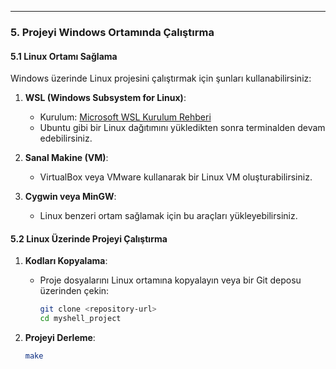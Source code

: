 
---

### **5. Projeyi Windows Ortamında Çalıştırma**

#### 5.1 **Linux Ortamı Sağlama**
Windows üzerinde Linux projesini çalıştırmak için şunları kullanabilirsiniz:
1. **WSL (Windows Subsystem for Linux)**:
   - Kurulum: [Microsoft WSL Kurulum Rehberi](https://learn.microsoft.com/en-us/windows/wsl/install)
   - Ubuntu gibi bir Linux dağıtımını yükledikten sonra terminalden devam edebilirsiniz.

2. **Sanal Makine (VM)**:
   - VirtualBox veya VMware kullanarak bir Linux VM oluşturabilirsiniz.

3. **Cygwin veya MinGW**:
   - Linux benzeri ortam sağlamak için bu araçları yükleyebilirsiniz.

#### 5.2 **Linux Üzerinde Projeyi Çalıştırma**
1. **Kodları Kopyalama**:
   - Proje dosyalarını Linux ortamına kopyalayın veya bir Git deposu üzerinden çekin:
     ```bash
     git clone <repository-url>
     cd myshell_project
     ```

2. **Projeyi Derleme**:
   ```bash
   make
